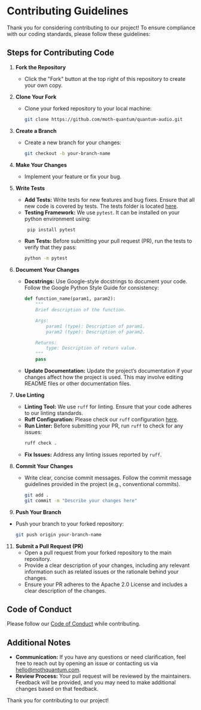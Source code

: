 # Contributing Guidelines

Thank you for considering contributing to our project! To ensure compliance with our coding standards, please follow these guidelines:

## Steps for Contributing Code

1. **Fork the Repository**
   - Click the "Fork" button at the top right of this repository to create your own copy.

2. **Clone Your Fork**
   - Clone your forked repository to your local machine:
     ```bash
     git clone https://github.com/moth-quantum/quantum-audio.git
     ```

3. **Create a Branch**
   - Create a new branch for your changes:
     ```bash
     git checkout -b your-branch-name
     ```

4. **Make Your Changes**
   - Implement your feature or fix your bug.

5. **Write Tests**
   - **Add Tests:** Write tests for new features and bug fixes. Ensure that all new code is covered by tests. The tests folder is located [here](https://github.com/moth-quantum/quantum-audio/tree/main/tests).
   - **Testing Framework:** We use `pytest`. It can be installed on your python environment using:
     ```bash
      pip install pytest
      ```
   - **Run Tests:** Before submitting your pull request (PR), run the tests to verify that they pass:
     ```bash
     python -m pytest
     ```

7. **Document Your Changes**
   - **Docstrings:** Use Google-style docstrings to document your code. Follow the Google Python Style Guide for consistency:
     ```python
     def function_name(param1, param2):
         """
         Brief description of the function.

         Args:
             param1 (type): Description of param1.
             param2 (type): Description of param2.

         Returns:
             type: Description of return value.
         """
         pass
     ```
   - **Update Documentation:** Update the project’s documentation if your changes affect how the project is used. This may involve editing README files or other documentation files.

8. **Use Linting**
   - **Linting Tool:** We use `ruff` for linting. Ensure that your code adheres to our linting standards.
   - **Ruff Configuration:** Please check our `ruff` configuration [here](.ruff.toml).
   - **Run Linter:** Before submitting your PR, run `ruff` to check for any issues:
     ```bash
     ruff check .
     ```
   - **Fix Issues:** Address any linting issues reported by `ruff`.

9. **Commit Your Changes**
   - Write clear, concise commit messages. Follow the commit message guidelines provided in the project (e.g., conventional commits).
     ```bash
     git add .
     git commit -m "Describe your changes here"
     ```

10. **Push Your Branch**
   - Push your branch to your forked repository:
     ```bash
     git push origin your-branch-name
     ```

11. **Submit a Pull Request (PR)**
    - Open a pull request from your forked repository to the main repository.
    - Provide a clear description of your changes, including any relevant information such as related issues or the rationale behind your changes.
    - Ensure your PR adheres to the Apache 2.0 License and includes a clear description of the changes.

## Code of Conduct
Please follow our [Code of Conduct](CODE_OF_CONDUCT.md) while contributing.

## Additional Notes
- **Communication:** If you have any questions or need clarification, feel free to reach out by opening an issue or contacting us via hello@mothquantum.com.
- **Review Process:** Your pull request will be reviewed by the maintainers. Feedback will be provided, and you may need to make additional changes based on that feedback.

Thank you for contributing to our project!

